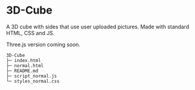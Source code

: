 # 3D-Cube
A 3D cube with sides that use user uploaded pictures. Made with standard HTML, CSS and JS.

Three.js version coming soon.

```
3D-Cube
├─ index.html
├─ normal.html
├─ README.md
├─ script_normal.js
└─ styles_normal.css

```